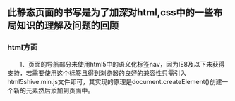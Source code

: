 ## 此静态页面的书写是为了加深对html,css中的一些布局知识的理解及问题的回顾

### html方面

        1、页面的导航部分未使用html5中的语义化标签nav，因为IE8及以下未获得支持，若需要使用这个标签且得到浏览器的良好的兼容性只需引入
           html5shive.min.js文件即可，其实现的原理是document.createElement()创建一个新的元素然后添加到页面中。

    

    















